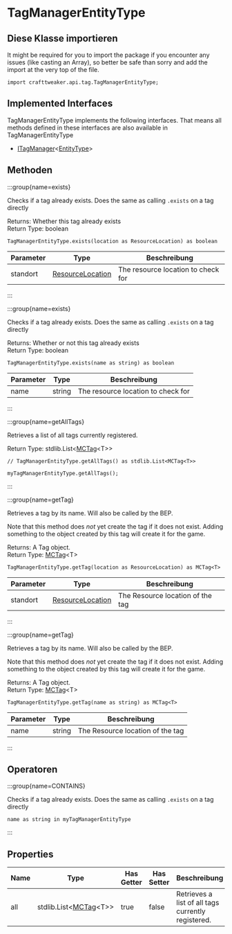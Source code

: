 # TagManagerEntityType

## Diese Klasse importieren

It might be required for you to import the package if you encounter any issues (like casting an Array), so better be safe than sorry and add the import at the very top of the file.
```zenscript
import crafttweaker.api.tag.TagManagerEntityType;
```


## Implemented Interfaces
TagManagerEntityType implements the following interfaces. That means all methods defined in these interfaces are also available in TagManagerEntityType

- [ITagManager](/vanilla/api/tag/ITagManager)&lt;[EntityType](/vanilla/api/entity/EntityType)&gt;

## Methoden

:::group{name=exists}

Checks if a tag already exists. Does the same as calling `.exists` on a tag directly

Returns: Whether this tag already exists  
Return Type: boolean

```zenscript
TagManagerEntityType.exists(location as ResourceLocation) as boolean
```

| Parameter | Type                                                       | Beschreibung                       |
| --------- | ---------------------------------------------------------- | ---------------------------------- |
| standort  | [ResourceLocation](/vanilla/api/resource/ResourceLocation) | The resource location to check for |


:::

:::group{name=exists}

Checks if a tag already exists. Does the same as calling `.exists` on a tag directly

Returns: Whether or not this tag already exists  
Return Type: boolean

```zenscript
TagManagerEntityType.exists(name as string) as boolean
```

| Parameter | Type   | Beschreibung                       |
| --------- | ------ | ---------------------------------- |
| name      | string | The resource location to check for |


:::

:::group{name=getAllTags}

Retrieves a list of all tags currently registered.

Return Type: stdlib.List&lt;[MCTag](/vanilla/api/tag/MCTag)&lt;T&gt;&gt;

```zenscript
// TagManagerEntityType.getAllTags() as stdlib.List<MCTag<T>>

myTagManagerEntityType.getAllTags();
```

:::

:::group{name=getTag}

Retrieves a tag by its name. Will also be called by the BEP.

 Note that this method does _not_ yet create the tag if it does not exist. Adding something to the object created by this tag will create it for the game.

Returns: A Tag object.  
Return Type: [MCTag](/vanilla/api/tag/MCTag)&lt;T&gt;

```zenscript
TagManagerEntityType.getTag(location as ResourceLocation) as MCTag<T>
```

| Parameter | Type                                                       | Beschreibung                     |
| --------- | ---------------------------------------------------------- | -------------------------------- |
| standort  | [ResourceLocation](/vanilla/api/resource/ResourceLocation) | The Resource location of the tag |


:::

:::group{name=getTag}

Retrieves a tag by its name. Will also be called by the BEP.

 Note that this method does _not_ yet create the tag if it does not exist. Adding something to the object created by this tag will create it for the game.

Returns: A Tag object.  
Return Type: [MCTag](/vanilla/api/tag/MCTag)&lt;T&gt;

```zenscript
TagManagerEntityType.getTag(name as string) as MCTag<T>
```

| Parameter | Type   | Beschreibung                     |
| --------- | ------ | -------------------------------- |
| name      | string | The Resource location of the tag |


:::


## Operatoren

:::group{name=CONTAINS}

Checks if a tag already exists. Does the same as calling `.exists` on a tag directly

```zenscript
name as string in myTagManagerEntityType
```

:::


## Properties

| Name | Type                                                                                | Has Getter | Has Setter | Beschreibung                                       |
| ---- | ----------------------------------------------------------------------------------- | ---------- | ---------- | -------------------------------------------------- |
| all  | stdlib.List&lt;[MCTag](/vanilla/api/tag/MCTag)&lt;T&gt;&gt; | true       | false      | Retrieves a list of all tags currently registered. |

